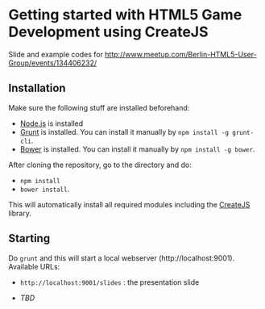 # Getting started with HTML5 Game Development using CreateJS

Slide and example codes for http://www.meetup.com/Berlin-HTML5-User-Group/events/134406232/

## Installation

Make sure the following stuff are installed beforehand:

* [Node.js](http://nodejs.org/) is installed
* [Grunt][grunt] is installed. You can install it manually by `npm install -g grunt-cli`.
* [Bower][bower] is installed. You can install it manually by `npm install -g bower`.

After cloning the repository, go to the directory and do:

* `npm install`
* `bower install`.

This will automatically install all required modules including the [CreateJS][createjs] library.

## Starting

Do `grunt` and this will start a local webserver (http://localhost:9001). Available URLs:

* `http://localhost:9001/slides` : the presentation slide
* *TBD*

  [grunt]: http://gruntjs.com/  "Grunt.js"
  [bower]: http://bower.io/  "Bower"
  [yeoman]: http://yeoman.io  "Yeoman"
  [createjs]: createjs.com  "CreateJS"
